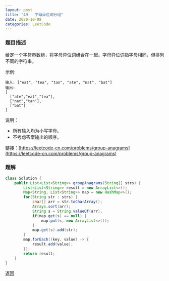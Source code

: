 ```yaml
---
layout: post
title: "49 - 字母异位词分组"
date: 2020-10-08
categories: LeetCode
---
```



### **题目描述**
给定一个字符串数组，将字母异位词组合在一起。字母异位词指字母相同，但排列不同的字符串。

示例:
```
输入: ["eat", "tea", "tan", "ate", "nat", "bat"]
输出:
[
  ["ate","eat","tea"],
  ["nat","tan"],
  ["bat"]
]
```
说明：

* 所有输入均为小写字母。
* 不考虑答案输出的顺序。


链接：[https://leetcode-cn.com/problems/group-anagrams](https://leetcode-cn.com/problems/group-anagrams)



### **题解**
``` java
class Solution {
    public List<List<String>> groupAnagrams(String[] strs) {
        List<List<String>> result = new ArrayList<>();
        Map<String, List<String>> map = new HashMap<>();
        for(String str : strs) {
            char[] arr = str.toCharArray();
            Arrays.sort(arr);
            String s = String.valueOf(arr);
            if(map.get(s) == null) {
                map.put(s, new ArrayList<>());
            }
            map.get(s).add(str);
        }
        map.forEach((key, value) -> {
            result.add(value);
        });
        return result;
    }
}
```

[返回](https://maxwell-blog.cn/leetcode/2020/10/08/leetcode.html)